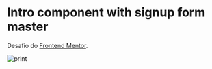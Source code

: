 # Intro component with signup form master
Desafio do [Frontend Mentor](https://www.frontendmentor.io/challenges). 

![print](https://user-images.githubusercontent.com/64702147/114063685-4157d880-986f-11eb-9659-9b25dc9bd3e8.png)
